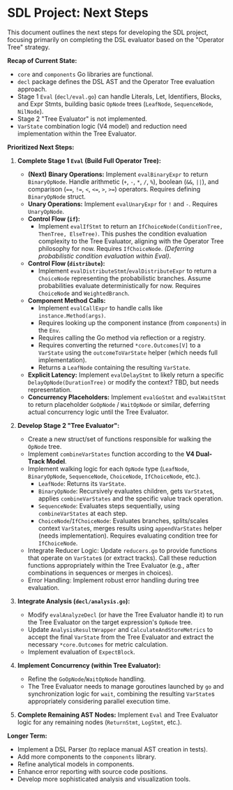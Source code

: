 # SDL Project: Next Steps

This document outlines the next steps for developing the SDL project, focusing primarily on completing the DSL evaluator based on the "Operator Tree" strategy.

**Recap of Current State:**

*   `core` and `components` Go libraries are functional.
*   `decl` package defines the DSL AST and the Operator Tree evaluation approach.
*   Stage 1 `Eval` (`decl/eval.go`) can handle Literals, Let, Identifiers, Blocks, and Expr Stmts, building basic `OpNode` trees (`LeafNode`, `SequenceNode`, `NilNode`).
*   Stage 2 "Tree Evaluator" is not implemented.
*   `VarState` combination logic (V4 model) and reduction need implementation within the Tree Evaluator.

**Prioritized Next Steps:**

1.  **Complete Stage 1 `Eval` (Build Full Operator Tree):**
    *   **(Next)** **Binary Operations:** Implement `evalBinaryExpr` to return `BinaryOpNode`. Handle arithmetic (`+`, `-`, `*`, `/`, `%`), boolean (`&&`, `||`), and comparison (`==`, `!=`, `<`, `<=`, `>`, `>=`) operators. Requires defining `BinaryOpNode` struct.
    *   **Unary Operations:** Implement `evalUnaryExpr` for `!` and `-`. Requires `UnaryOpNode`.
    *   **Control Flow (`if`):**
        *   Implement `evalIfStmt` to return an `IfChoiceNode(ConditionTree, ThenTree, ElseTree)`. This pushes the condition evaluation complexity to the Tree Evaluator, aligning with the Operator Tree philosophy for now. Requires `IfChoiceNode`. *(Deferring probabilistic condition evaluation within Eval)*.
    *   **Control Flow (`distribute`):**
        *   Implement `evalDistributeStmt`/`evalDistributeExpr` to return a `ChoiceNode` representing the probabilistic branches. Assume probabilities evaluate deterministically for now. Requires `ChoiceNode` and `WeightedBranch`.
    *   **Component Method Calls:**
        *   Implement `evalCallExpr` to handle calls like `instance.Method(args)`.
        *   Requires looking up the component instance (from `components`) in the `Env`.
        *   Requires calling the Go method via reflection or a registry.
        *   Requires converting the returned `*core.Outcomes[V]` to a `VarState` using the `outcomeToVarState` helper (which needs full implementation).
        *   Returns a `LeafNode` containing the resulting `VarState`.
    *   **Explicit Latency:** Implement `evalDelayStmt` to likely return a specific `DelayOpNode(DurationTree)` or modify the context? TBD, but needs representation.
    *   **Concurrency Placeholders:** Implement `evalGoStmt` and `evalWaitStmt` to return placeholder `GoOpNode` / `WaitOpNode` or similar, deferring actual concurrency logic until the Tree Evaluator.

2.  **Develop Stage 2 "Tree Evaluator":**
    *   Create a new struct/set of functions responsible for walking the `OpNode` tree.
    *   Implement `combineVarStates` function according to the **V4 Dual-Track Model**.
    *   Implement walking logic for each `OpNode` type (`LeafNode`, `BinaryOpNode`, `SequenceNode`, `ChoiceNode`, `IfChoiceNode`, etc.).
        *   `LeafNode`: Returns its `VarState`.
        *   `BinaryOpNode`: Recursively evaluates children, gets `VarState`s, applies `combineVarStates` and the specific value track operation.
        *   `SequenceNode`: Evaluates steps sequentially, using `combineVarStates` at each step.
        *   `ChoiceNode`/`IfChoiceNode`: Evaluates branches, splits/scales context `VarState`s, merges results using `appendVarStates` helper (needs implementation). Requires evaluating condition tree for `IfChoiceNode`.
    *   Integrate Reducer Logic: Update `reducers.go` to provide functions that operate on `VarState`s (or extract tracks). Call these reduction functions appropriately within the Tree Evaluator (e.g., after combinations in sequences or merges in choices).
    *   Error Handling: Implement robust error handling during tree evaluation.

3.  **Integrate Analysis (`decl/analysis.go`):**
    *   Modify `evalAnalyzeDecl` (or have the Tree Evaluator handle it) to run the Tree Evaluator on the target expression's `OpNode` tree.
    *   Update `AnalysisResultWrapper` and `CalculateAndStoreMetrics` to accept the final `VarState` from the Tree Evaluator and extract the necessary `*core.Outcomes` for metric calculation.
    *   Implement evaluation of `ExpectBlock`.

4.  **Implement Concurrency (within Tree Evaluator):**
    *   Refine the `GoOpNode`/`WaitOpNode` handling.
    *   The Tree Evaluator needs to manage goroutines launched by `go` and synchronization logic for `wait`, combining the resulting `VarState`s appropriately considering parallel execution time.

5.  **Complete Remaining AST Nodes:** Implement `Eval` and Tree Evaluator logic for any remaining nodes (`ReturnStmt`, `LogStmt`, etc.).

**Longer Term:**

*   Implement a DSL Parser (to replace manual AST creation in tests).
*   Add more components to the `components` library.
*   Refine analytical models in components.
*   Enhance error reporting with source code positions.
*   Develop more sophisticated analysis and visualization tools.
